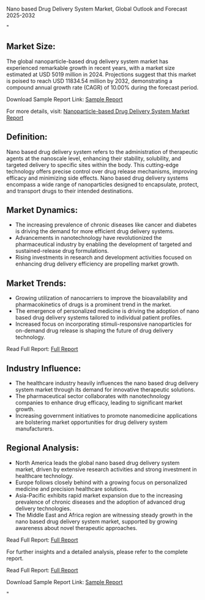 Nano based Drug Delivery System Market, Global Outlook and Forecast 2025-2032

"<!DOCTYPE html>
<html>
<head>
  <title>Nano based Drug Delivery System Market, Global Outlook and Forecast 2025-2032</title>
</head>
<body>

<h2>Market Size:</h2>
<p>The global nanoparticle-based drug delivery system market has experienced remarkable growth in recent years, with a market size estimated at USD 5019 million in 2024. Projections suggest that this market is poised to reach USD 11834.54 million by 2032, demonstrating a compound annual growth rate (CAGR) of 10.00% during the forecast period.</p>
<p>Download Sample Report Link: <a href='https://www.statsmarketresearch.com/download-free-sample/8028267/global-nano-based-drug-delivery-system-forecast-2025-2032-476'>Sample Report</a></p>
<p>For more details, visit: <a href='https://www.statsmarketresearch.com/global-nano-based-drug-delivery-system-forecast-2025-2032-476-8028267'>Nanoparticle-based Drug Delivery System Market Report</a></p>

<h2>Definition:</h2>
<p>Nano based drug delivery system refers to the administration of therapeutic agents at the nanoscale level, enhancing their stability, solubility, and targeted delivery to specific sites within the body. This cutting-edge technology offers precise control over drug release mechanisms, improving efficacy and minimizing side effects. Nano based drug delivery systems encompass a wide range of nanoparticles designed to encapsulate, protect, and transport drugs to their intended destinations.</p>

<h2>Market Dynamics:</h2>
<ul>
  <li>The increasing prevalence of chronic diseases like cancer and diabetes is driving the demand for more efficient drug delivery systems.</li>
  <li>Advancements in nanotechnology have revolutionized the pharmaceutical industry by enabling the development of targeted and sustained-release drug formulations.</li>
  <li>Rising investments in research and development activities focused on enhancing drug delivery efficiency are propelling market growth.</li>
</ul>

<h2>Market Trends:</h2>
<ul>
  <li>Growing utilization of nanocarriers to improve the bioavailability and pharmacokinetics of drugs is a prominent trend in the market.</li>
  <li>The emergence of personalized medicine is driving the adoption of nano based drug delivery systems tailored to individual patient profiles.</li>
  <li>Increased focus on incorporating stimuli-responsive nanoparticles for on-demand drug release is shaping the future of drug delivery technology.</li>
</ul>
<p>Read Full Report: <a href='https://www.statsmarketresearch.com/global-nano-based-drug-delivery-system-forecast-2025-2032-476-8028267'>Full Report</a></p>

<h2>Industry Influence:</h2>
<ul>
  <li>The healthcare industry heavily influences the nano based drug delivery system market through its demand for innovative therapeutic solutions.</li>
  <li>The pharmaceutical sector collaborates with nanotechnology companies to enhance drug efficacy, leading to significant market growth.</li>
  <li>Increasing government initiatives to promote nanomedicine applications are bolstering market opportunities for drug delivery system manufacturers.</li>
</ul>

<h2>Regional Analysis:</h2>
<ul>
  <li>North America leads the global nano based drug delivery system market, driven by extensive research activities and strong investment in healthcare technology.</li>
  <li>Europe follows closely behind with a growing focus on personalized medicine and precision healthcare solutions.</li>
  <li>Asia-Pacific exhibits rapid market expansion due to the increasing prevalence of chronic diseases and the adoption of advanced drug delivery technologies.</li>
  <li>The Middle East and Africa region are witnessing steady growth in the nano based drug delivery system market, supported by growing awareness about novel therapeutic approaches.</li>
</ul>
<p>Read Full Report: <a href='https://www.statsmarketresearch.com/global-nano-based-drug-delivery-system-forecast-2025-2032-476-8028267'>Full Report</a></p>

<p>For further insights and a detailed analysis, please refer to the complete report.</p>

<p>Read Full Report: <a href='https://www.statsmarketresearch.com/global-nano-based-drug-delivery-system-forecast-2025-2032-476-8028267'>Full Report</a></p>
<p>Download Sample Report Link: <a href='https://www.statsmarketresearch.com/download-free-sample/8028267/global-nano-based-drug-delivery-system-forecast-2025-2032-476'>Sample Report</a></p>

</body>
</html>"
